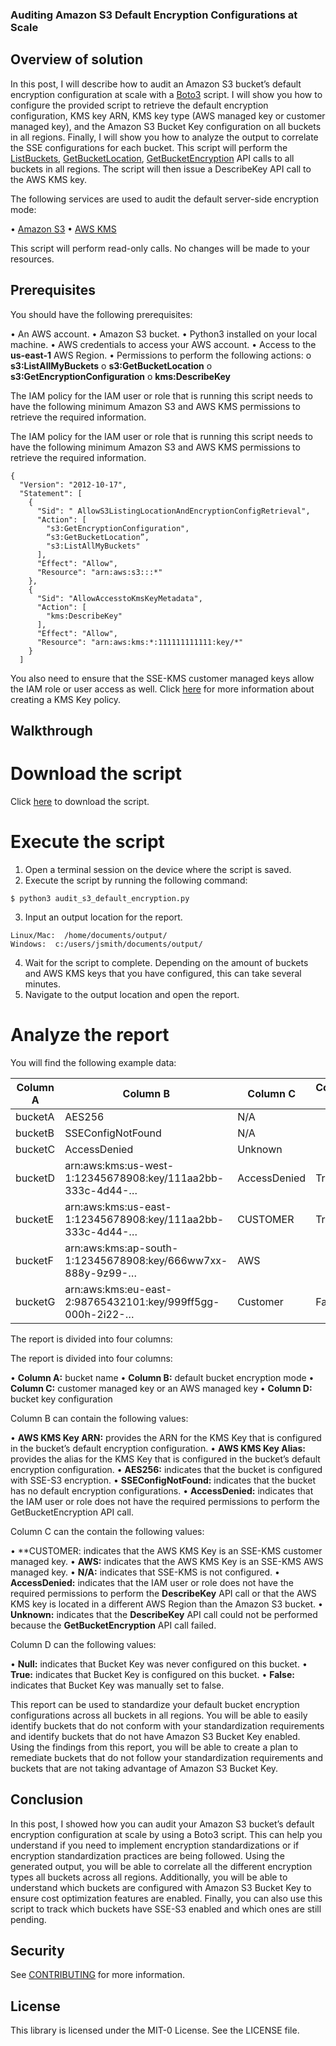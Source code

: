 ### Auditing Amazon S3 Default Encryption Configurations at Scale

## Overview of solution
In this post, I will describe how to audit an Amazon S3 bucket’s default encryption configuration at scale with a [Boto3](https://boto3.readthedocs.io/) script. I will show you how to configure the provided script to retrieve the default encryption configuration, KMS key ARN, KMS key type (AWS managed key or customer managed key), and the Amazon S3 Bucket Key configuration on all buckets in all regions. Finally, I will show you how to analyze the output to correlate the SSE configurations for each bucket. This script will perform the [ListBuckets](https://docs.aws.amazon.com/AmazonS3/latest/API/API_ListBuckets.html), [GetBucketLocation](https://docs.aws.amazon.com/AmazonS3/latest/API/API_GetBucketLocation.html), [GetBucketEncryption](https://docs.aws.amazon.com/AmazonS3/latest/API/API_GetBucketEncryption.html) API calls to all buckets in all regions. The script will then issue a DescribeKey API call to the AWS KMS key. 

The following services are used to audit the default server-side encryption mode:

  •	[Amazon S3](https://aws.amazon.com/s3/?nc=sn&loc=1)
  •	[AWS KMS](https://aws.amazon.com/kms/)

This script will perform read-only calls. No changes will be made to your resources.

## Prerequisites
You should have the following prerequisites: 

  •	An AWS account.
  •	Amazon S3 bucket.
  •	Python3 installed on your local machine. 
  •	AWS credentials to access your AWS account.
  •	Access to the **us-east-1** AWS Region.
  •	Permissions to perform the following actions:
    o	**s3:ListAllMyBuckets**
    o	**s3:GetBucketLocation**
    o	**s3:GetEncryptionConfiguration**
    o	**kms:DescribeKey**

The IAM policy for the IAM user or role that is running this script needs to have the following minimum Amazon S3 and AWS KMS permissions to retrieve the required information. 

The IAM policy for the IAM user or role that is running this script needs to have the following minimum Amazon S3 and AWS KMS permissions to retrieve the required information. 

```
{
  "Version": "2012-10-17",
  "Statement": [
    {
      "Sid": " AllowS3ListingLocationAndEncryptionConfigRetrieval",
      "Action": [
        "s3:GetEncryptionConfiguration",
        “s3:GetBucketLocation”,
        "s3:ListAllMyBuckets"
      ],
      "Effect": "Allow",
      "Resource": "arn:aws:s3:::*"
    },
    {
      "Sid": "AllowAccesstoKmsKeyMetadata",
      "Action": [
        "kms:DescribeKey"
      ],
      "Effect": "Allow",
      "Resource": "arn:aws:kms:*:111111111111:key/*"
    }
  ]
```

You also need to ensure that the SSE-KMS customer managed keys allow the IAM role or user access as well. Click [here](https://docs.aws.amazon.com/kms/latest/developerguide/key-policy-default.html#key-policy-default-allow-administrators) for more information about creating a KMS Key policy. 

## Walkthrough
# Download the script
Click [here](https://github.com/aws-samples/amazon-s3-default-encryption-audit) to download the script. 

# Execute the script
  1)	Open a terminal session on the device where the script is saved. 
  2)	Execute the script by running the following command:

```
$ python3 audit_s3_default_encryption.py

```
  3)	Input an output location for the report.
    
```
Linux/Mac:  /home/documents/output/
Windows:  c:/users/jsmith/documents/output/    
```
    
  4)	Wait for the script to complete. Depending on the amount of buckets and AWS KMS keys that you have configured, this can take several minutes. 
  5)	Navigate to the output location and open the report.

# Analyze the report
You will find the following example data:

| **Column A** | **Column B** | **Column C** | **Column D** |
| ---------| -------- | -------- | -------- |
| bucketA	| AES256	| N/A |                 | 
| bucketB	| SSEConfigNotFound	| N/A |       | 	
| bucketC	| AccessDenied	| Unknown	|       |
| bucketD	| arn:aws:kms:us-west-1:12345678908:key/111aa2bb-333c-4d44-…	| AccessDenied	| True |
| bucketE	| arn:aws:kms:us-east-1:12345678908:key/111aa2bb-333c-4d44-…	| CUSTOMER	| True     | 
| bucketF	| arn:aws:kms:ap-south-1:12345678908:key/666ww7xx-888y-9z99-…	| AWS 	|              | 
| bucketG	| arn:aws:kms:eu-east-2:98765432101:key/999ff5gg-000h-2i22-…	| Customer	| False    | 

The report is divided into four columns:

The report is divided into four columns:

  •	**Column A:** bucket name
  •	**Column B:** default bucket encryption mode
  •	**Column C:** customer managed key or an AWS managed key
  •	**Column D:** bucket key configuration
  
Column B can contain the following values:

  •	**AWS KMS Key ARN:** provides the ARN for the KMS Key that is configured in the bucket’s default encryption configuration. 
  •	**AWS KMS Key Alias:** provides the alias for the KMS Key that is configured in the bucket’s default encryption configuration. 
  •	**AES256:** indicates that the bucket is configured with SSE-S3 encryption. 
  •	**SSEConfigNotFound:** indicates that the bucket has no default encryption configurations.
  •	**AccessDenied:** indicates that the IAM user or role does not have the required permissions to perform the GetBucketEncryption API call.
  
Column C can the contain the following values:

  •	**CUSTOMER: indicates that the AWS KMS Key is an SSE-KMS customer managed key.
  •	**AWS:** indicates that the AWS KMS Key is an SSE-KMS AWS managed key. 
  •	**N/A:** indicates that SSE-KMS is not configured. 
  •	**AccessDenied:** indicates that the IAM user or role does not have the required permissions to perform the **DescribeKey** API call or that the AWS KMS key is located in a different AWS Region than the Amazon S3 bucket. 
  •	**Unknown:** indicates that the **DescribeKey** API call could not be performed because the **GetBucketEncryption** API call failed. 

Column D can the following values:

  •	**Null:** indicates that Bucket Key was never configured on this bucket. 
  •	**True:** indicates that Bucket Key is configured on this bucket. 
  •	**False:** indicates that Bucket Key was manually set to false.

This report can be used to standardize your default bucket encryption configurations across all buckets in all regions. You will be able to easily identify buckets that do not conform with your standardization requirements and identify buckets that do not have Amazon S3 Bucket Key enabled. Using the findings from this report, you will be able to create a plan to remediate buckets that do not follow your standardization requirements and buckets that are not taking advantage of Amazon S3 Bucket Key.

## Conclusion
In this post, I showed how you can audit your Amazon S3 bucket’s default encryption configuration at scale by using a Boto3 script. This can help you understand if you need to implement encryption standardizations or if encryption standardization practices are being followed. Using the generated output, you will be able to correlate all the different encryption types all buckets across all regions. Additionally, you will be able to understand which buckets are configured with Amazon S3 Bucket Key to ensure cost optimization features are enabled. Finally, you can also use this script to track which buckets have SSE-S3 enabled and which ones are still pending.


## Security

See [CONTRIBUTING](CONTRIBUTING.md#security-issue-notifications) for more information.

## License

This library is licensed under the MIT-0 License. See the LICENSE file.

